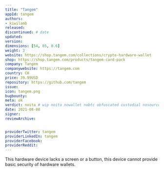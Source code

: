 ```yaml
---
title: "Tangem"
appId: tangem
authors:
- kiwilamb
released: 
discontinued: # date
updated:
version:
dimensions: [54, 85, 0.6]
weight: 3
website: https://shop.tangem.com/collections/crypto-hardware-wallet
shop: https://shop.tangem.com/products/tangem-card-pack
company: Tangem
companywebsite: https://tangem.com
country: CH
price: 39.99USD
repository: https://github.com/tangem
issue:
icon: tangem.png
bugbounty:
meta: ok
verdict: noita # wip noita nowallet nobtc obfuscated custodial nosource nonverifiable reproducible bounty defunct
date: 2021-08-08
signer:
reviewArchive:


providerTwitter: tangem
providerLinkedIn: tangem
providerFacebook: 
providerReddit: 
---
```



This hardware device lacks a screen or a button, this device cannot provide basic security of hardware wallets.